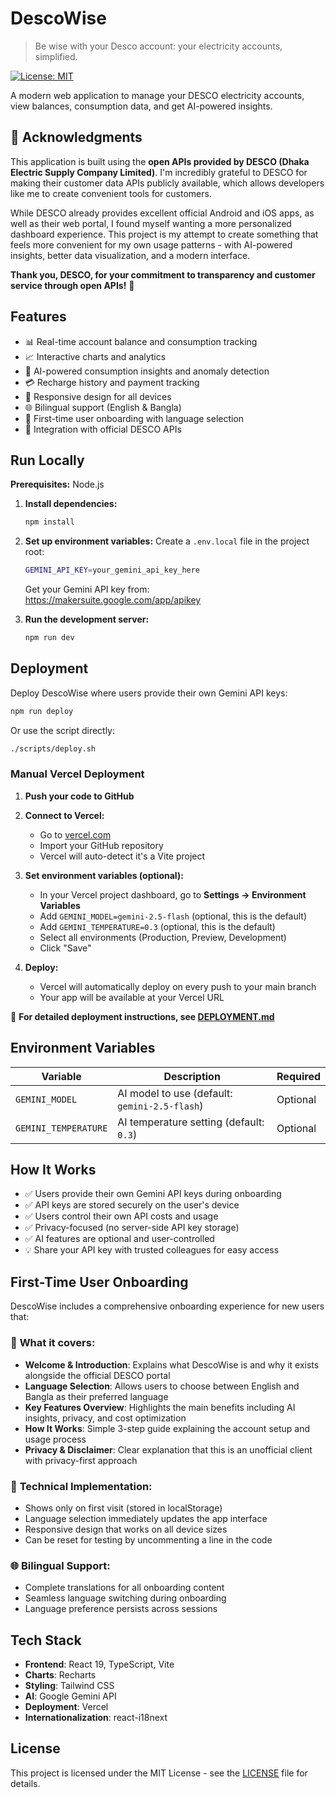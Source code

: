 # DescoWise

> Be wise with your Desco account: your electricity accounts, simplified.

[![License: MIT](https://img.shields.io/badge/License-MIT-yellow.svg)](https://opensource.org/licenses/MIT)

A modern web application to manage your DESCO electricity accounts, view balances, consumption data, and get AI-powered insights.

## 🙏 Acknowledgments

This application is built using the **open APIs provided by DESCO (Dhaka Electric Supply Company Limited)**. I'm incredibly grateful to DESCO for making their customer data APIs publicly available, which allows developers like me to create convenient tools for customers.

While DESCO already provides excellent official Android and iOS apps, as well as their web portal, I found myself wanting a more personalized dashboard experience. This project is my attempt to create something that feels more convenient for my own usage patterns - with AI-powered insights, better data visualization, and a modern interface.

**Thank you, DESCO, for your commitment to transparency and customer service through open APIs!** 🙏

## Features

- 📊 Real-time account balance and consumption tracking
- 📈 Interactive charts and analytics  
- 🤖 AI-powered consumption insights and anomaly detection
- 💳 Recharge history and payment tracking
- 📱 Responsive design for all devices
- 🌐 Bilingual support (English & Bangla)
- 🎯 First-time user onboarding with language selection
- 🔗 Integration with official DESCO APIs

## Run Locally

**Prerequisites:** Node.js

1. **Install dependencies:**
   ```bash
   npm install
   ```

2. **Set up environment variables:**
   Create a `.env.local` file in the project root:
   ```bash
   GEMINI_API_KEY=your_gemini_api_key_here
   ```
   
   Get your Gemini API key from: https://makersuite.google.com/app/apikey

3. **Run the development server:**
   ```bash
   npm run dev
   ```

## Deployment

Deploy DescoWise where users provide their own Gemini API keys:

```bash
npm run deploy
```

Or use the script directly:

```bash
./scripts/deploy.sh
```

### Manual Vercel Deployment

1. **Push your code to GitHub**

2. **Connect to Vercel:**
   - Go to [vercel.com](https://vercel.com)
   - Import your GitHub repository
   - Vercel will auto-detect it's a Vite project

3. **Set environment variables (optional):**
   - In your Vercel project dashboard, go to **Settings → Environment Variables**
   - Add `GEMINI_MODEL=gemini-2.5-flash` (optional, this is the default)
   - Add `GEMINI_TEMPERATURE=0.3` (optional, this is the default)
   - Select all environments (Production, Preview, Development)
   - Click "Save"

4. **Deploy:**
   - Vercel will automatically deploy on every push to your main branch
   - Your app will be available at your Vercel URL

📖 **For detailed deployment instructions, see [DEPLOYMENT.md](DEPLOYMENT.md)**

## Environment Variables

| Variable | Description | Required |
|----------|-------------|----------|
| `GEMINI_MODEL` | AI model to use (default: `gemini-2.5-flash`) | Optional |
| `GEMINI_TEMPERATURE` | AI temperature setting (default: `0.3`) | Optional |

## How It Works

- ✅ Users provide their own Gemini API keys during onboarding
- ✅ API keys are stored securely on the user's device
- ✅ Users control their own API costs and usage
- ✅ Privacy-focused (no server-side API key storage)
- ✅ AI features are optional and user-controlled
- 💡 Share your API key with trusted colleagues for easy access

## First-Time User Onboarding

DescoWise includes a comprehensive onboarding experience for new users that:

### 🎯 **What it covers:**
- **Welcome & Introduction**: Explains what DescoWise is and why it exists alongside the official DESCO portal
- **Language Selection**: Allows users to choose between English and Bangla as their preferred language
- **Key Features Overview**: Highlights the main benefits including AI insights, privacy, and cost optimization
- **How It Works**: Simple 3-step guide explaining the account setup and usage process
- **Privacy & Disclaimer**: Clear explanation that this is an unofficial client with privacy-first approach

### 🔧 **Technical Implementation:**
- Shows only on first visit (stored in localStorage)
- Language selection immediately updates the app interface
- Responsive design that works on all device sizes
- Can be reset for testing by uncommenting a line in the code

### 🌐 **Bilingual Support:**
- Complete translations for all onboarding content
- Seamless language switching during onboarding
- Language preference persists across sessions

## Tech Stack

- **Frontend**: React 19, TypeScript, Vite
- **Charts**: Recharts
- **Styling**: Tailwind CSS
- **AI**: Google Gemini API
- **Deployment**: Vercel
- **Internationalization**: react-i18next

## License

This project is licensed under the MIT License - see the [LICENSE](LICENSE) file for details.
